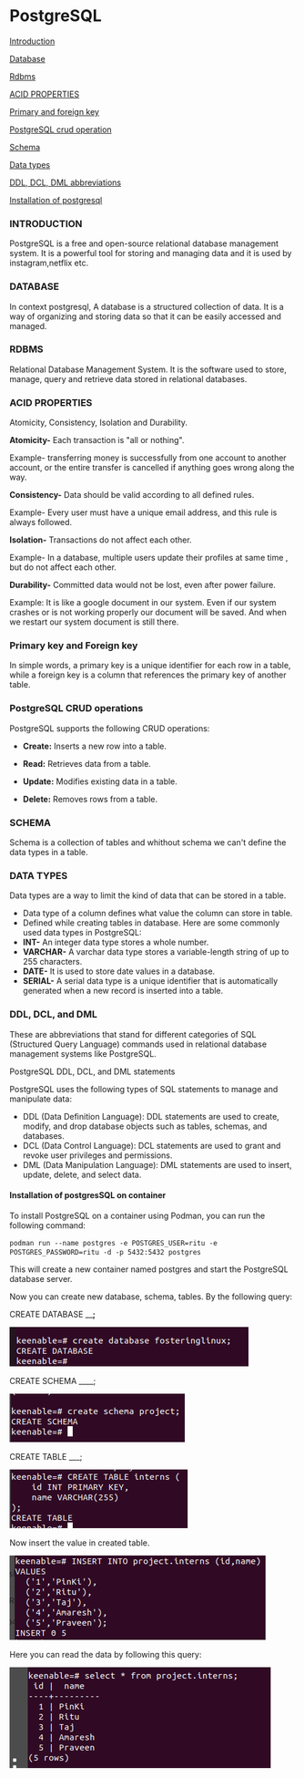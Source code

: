 # PostgreSQL
[Introduction](#introduction)

[Database](#database)

[Rdbms](#rdbms)

[ACID PROPERTIES](#acid-properties)

[Primary and foreign key](#primary-key-and-foreign-key)

[PostgreSQL crud operation](#postgresql-crud-operations)

[Schema](#schema)

[Data types](#data-types)

[DDL, DCL, DML abbreviations](#ddl-dcl-and-dml)

[Installation of postgresql](#installation-of-postgressql-on-container)


### INTRODUCTION
PostgreSQL is a free and open-source relational database management system. It is a powerful tool for storing and managing data and it is used by instagram,netflix etc.

### DATABASE 
In context postgresql, A database is a structured collection of data. It is a way of organizing and storing data so that it can be easily accessed and managed.





### RDBMS
Relational Database Management System. It is the software used to store, manage, query and retrieve data stored in relational databases.

### ACID PROPERTIES
Atomicity, Consistency, Isolation and Durability.

**Atomicity-**  Each transaction is "all or nothing".

Example- transferring money is successfully from one account to another account, or the entire transfer is cancelled if anything goes wrong along the way.

**Consistency-** Data should be valid according to all defined rules.

Example- Every user must have a unique email address, and this rule is always followed.

**Isolation-** Transactions do not affect each other.

Example- In a database, multiple users update their profiles at same time , but do not affect each other.

**Durability-** Committed data would not be lost, even after power failure.

Example: It is like a google document in our system. Even if our system crashes or is not working properly our document will be saved. And when we restart our system document is still there.

### Primary key and Foreign key
In simple words, a primary key is a unique identifier for each row in a table, while a foreign key is a column that references the primary key of another table.

### PostgreSQL CRUD operations

PostgreSQL supports the following CRUD operations:

- **Create:** Inserts a new row into a table.
  
- **Read:** Retrieves data from a table.

- **Update:** Modifies existing data in a table.
  
- **Delete:** Removes rows from a table.


### SCHEMA
Schema is a collection of tables and whithout schema we can't define the data types in a table.



### DATA TYPES
Data types are a way to limit the kind of data that can be stored in a table.
- Data type of a column defines what value the column can store in table.
- Defined while creating tables in database.
Here are some commonly used data types in PostgreSQL:
- **INT-** An integer data type stores a whole number.
- **VARCHAR-** A varchar data type stores a variable-length string of up to 255 characters.
- **DATE-**  It is used to store date values in a database. 
- **SERIAL-** A serial data type is a unique identifier that is automatically generated when a new record is inserted into a table.

### DDL, DCL, and DML 
These are abbreviations that stand for different categories of SQL (Structured Query Language) commands used in relational database management systems like PostgreSQL.

PostgreSQL DDL, DCL, and DML statements

PostgreSQL uses the following types of SQL statements to manage and manipulate data:

- DDL (Data Definition Language): DDL statements are used to create, modify, and drop database objects such as tables, schemas, and databases.
- DCL (Data Control Language): DCL statements are used to grant and revoke user privileges and permissions.
- DML (Data Manipulation Language): DML statements are used to insert, update, delete, and select data.
  
#### Installation of postgresSQL on container

To install PostgreSQL on a container using Podman, you can run the following command:

```
podman run --name postgres -e POSTGRES_USER=ritu -e POSTGRES_PASSWORD=ritu -d -p 5432:5432 postgres
```
This will create a new container named postgres and start the PostgreSQL database server. 

Now you can create new database, schema, tables.
By the following query:

CREATE DATABASE ____;__

![Alt text](<Screenshot from 2023-11-07 08-51-42.png>)

CREATE SCHEMA ____;

![Alt text](<Screenshot from 2023-11-07 12-09-14.png>)

CREATE TABLE ___;

![Alt text](table.png)

Now insert the value in created table.

![Alt text](input.png)

Here you can read the data by following this query:

![Alt text](show.png)




